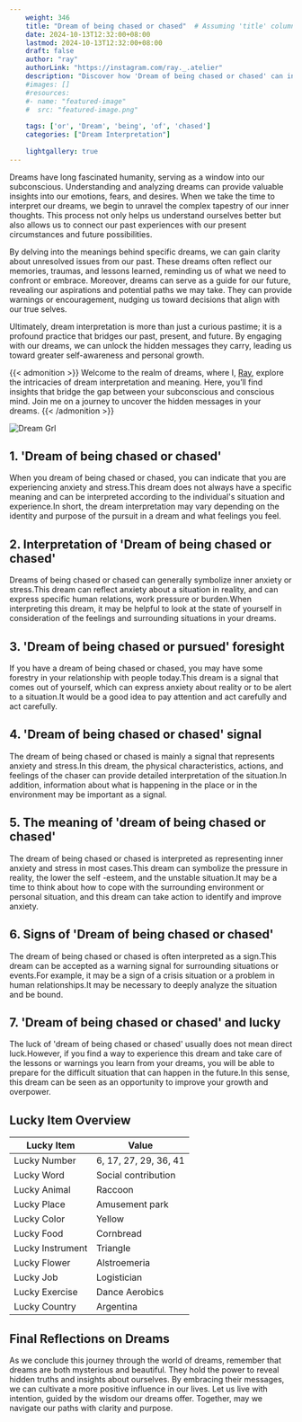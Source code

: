 ```yaml
---
    weight: 346
    title: "Dream of being chased or chased"  # Assuming 'title' column exists
    date: 2024-10-13T12:32:00+08:00
    lastmod: 2024-10-13T12:32:00+08:00
    draft: false
    author: "ray"
    authorLink: "https://instagram.com/ray._.atelier"
    description: "Discover how 'Dream of being chased or chased' can interpret your future and uncover its significant meanings in your life."
    #images: []
    #resources:
    #- name: "featured-image"
    #  src: "featured-image.png"
    
    tags: ['or', 'Dream', 'being', 'of', 'chased']
    categories: ["Dream Interpretation"]
    
    lightgallery: true
---
```

    
Dreams have long fascinated humanity, serving as a window into our subconscious. Understanding and analyzing dreams can provide valuable insights into our emotions, fears, and desires. When we take the time to interpret our dreams, we begin to unravel the complex tapestry of our inner thoughts. This process not only helps us understand ourselves better but also allows us to connect our past experiences with our present circumstances and future possibilities.

By delving into the meanings behind specific dreams, we can gain clarity about unresolved issues from our past. These dreams often reflect our memories, traumas, and lessons learned, reminding us of what we need to confront or embrace. Moreover, dreams can serve as a guide for our future, revealing our aspirations and potential paths we may take. They can provide warnings or encouragement, nudging us toward decisions that align with our true selves.

Ultimately, dream interpretation is more than just a curious pastime; it is a profound practice that bridges our past, present, and future. By engaging with our dreams, we can unlock the hidden messages they carry, leading us toward greater self-awareness and personal growth.

{{< admonition >}}
Welcome to the realm of dreams, where I, [Ray](https://instagram.com/ray._.atelier), explore the intricacies of dream interpretation and meaning. Here, you’ll find insights that bridge the gap between your subconscious and conscious mind. Join me on a journey to uncover the hidden messages in your dreams.
{{< /admonition >}}

![Dream Grl](https://cdn.pixabay.com/photo/2017/11/02/03/35/gothic-2910057_1280.jpg "Dream Grl")

## 1. 'Dream of being chased or chased'
When you dream of being chased or chased, you can indicate that you are experiencing anxiety and stress.This dream does not always have a specific meaning and can be interpreted according to the individual's situation and experience.In short, the dream interpretation may vary depending on the identity and purpose of the pursuit in a dream and what feelings you feel.

## 2. Interpretation of 'Dream of being chased or chased'
Dreams of being chased or chased can generally symbolize inner anxiety or stress.This dream can reflect anxiety about a situation in reality, and can express specific human relations, work pressure or burden.When interpreting this dream, it may be helpful to look at the state of yourself in consideration of the feelings and surrounding situations in your dreams.

## 3. 'Dream of being chased or pursued' foresight
If you have a dream of being chased or chased, you may have some forestry in your relationship with people today.This dream is a signal that comes out of yourself, which can express anxiety about reality or to be alert to a situation.It would be a good idea to pay attention and act carefully and act carefully.

## 4. 'Dream of being chased or chased' signal
The dream of being chased or chased is mainly a signal that represents anxiety and stress.In this dream, the physical characteristics, actions, and feelings of the chaser can provide detailed interpretation of the situation.In addition, information about what is happening in the place or in the environment may be important as a signal.

## 5. The meaning of 'dream of being chased or chased'
The dream of being chased or chased is interpreted as representing inner anxiety and stress in most cases.This dream can symbolize the pressure in reality, the lower the self -esteem, and the unstable situation.It may be a time to think about how to cope with the surrounding environment or personal situation, and this dream can take action to identify and improve anxiety.

## 6. Signs of 'Dream of being chased or chased'
The dream of being chased or chased is often interpreted as a sign.This dream can be accepted as a warning signal for surrounding situations or events.For example, it may be a sign of a crisis situation or a problem in human relationships.It may be necessary to deeply analyze the situation and be bound.

## 7. 'Dream of being chased or chased' and lucky
The luck of 'dream of being chased or chased' usually does not mean direct luck.However, if you find a way to experience this dream and take care of the lessons or warnings you learn from your dreams, you will be able to prepare for the difficult situation that can happen in the future.In this sense, this dream can be seen as an opportunity to improve your growth and overpower.

## Lucky Item Overview
| Lucky Item          | Value              |
|---------------|--------------------|
| Lucky Number        | 6, 17, 27, 29, 36, 41  |
| Lucky Word          | Social contribution |
| Lucky Animal        | Raccoon |
| Lucky Place         | Amusement park     |
| Lucky Color         | Yellow     |
| Lucky Food          | Cornbread      |
| Lucky Instrument    | Triangle |
| Lucky Flower        | Alstroemeria    |
| Lucky Job           | Logistician       |
| Lucky Exercise      | Dance Aerobics  |
| Lucky Country       | Argentina    |


##  Final Reflections on Dreams

As we conclude this journey through the world of dreams, remember that dreams are both mysterious and beautiful. They hold the power to reveal hidden truths and insights about ourselves. By embracing their messages, we can cultivate a more positive influence in our lives. Let us live with intention, guided by the wisdom our dreams offer. Together, may we navigate our paths with clarity and purpose.
